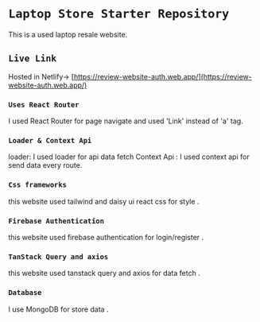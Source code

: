 # `Laptop Store Starter Repository`

This is a used laptop resale website.

## `Live Link`

Hosted in Netlify-> [https://review-website-auth.web.app/](https://review-website-auth.web.app/)

### `Uses React Router`

I used React Router for page navigate and used 'Link' instead of 'a' tag.

### `Loader & Context Api`

loader: I used loader for api data fetch
Context Api : I used context api for send data every route.

### `Css frameworks `

this website used tailwind and daisy ui react css for style .

### `Firebase Authentication`

this website used firebase authentication for login/register .

### `TanStack Query and axios`

this website used tanstack query and axios for data fetch .

### `Database`

I use MongoDB for store data .

